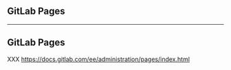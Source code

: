 <!-- .slide: id="gitlab_pages" class="vertical-center" -->

<i class="fa-duotone fa-globe fa-8x fa-duotone-colors" style="float: right; color: grey;"></i>

## GitLab Pages

---

## GitLab Pages

<i class="fa-duotone fa-globe fa-4x fa-duotone-colors" style="float: right;"></i>

XXX https://docs.gitlab.com/ee/administration/pages/index.html
